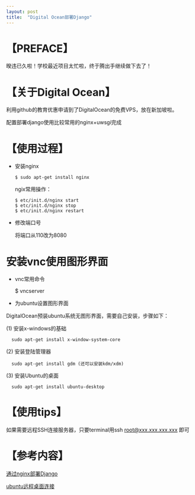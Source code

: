 ```yaml
---
layout: post
title:  "Digital Ocean部署Django"
---
```




# 【PREFACE】

  暌违已久啦！学校最近项目太忙啦，终于腾出手继续做下去了！


# 【关于Digital Ocean】

  利用github的教育优惠申请到了DigitalOcean的免费VPS，放在新加坡啦。

  配置部署django使用比较常用的nginx+uwsgi完成

# 【使用过程】

  * 安装nginx

        $ sudo apt-get install nginx

    ngix常用操作：

        $ etc/init.d/nginx start
        $ etc/init.d/nginx stop
        $ etc/init.d/nginx restart

  * 修改端口号

    将端口从110改为8080


# 安装vnc使用图形界面

 * vnc常用命令

      $ vncserver


 * 为ubuntu设置图形界面

  DigitalOcean预装ubuntu系统无图形界面，需要自己安装，步骤如下：

  (1) 安装x-windows的基础

      sudo apt-get install x-window-system-core

  (2) 安装登陆管理器

      sudo apt-get install gdm (还可以安装kdm/xdm)

  (3) 安装Ubuntu的桌面

      sudo apt-get install ubuntu-desktop


# 【使用tips】

  如果需要远程SSH连接服务器，只要terminal用ssh root@xxx.xxx.xxx.xxx 即可


# 【参考内容】

  [通过nginx部署Django](http://www.cnblogs.com/fnng/p/5268633.html)
  
  [ubuntu远程桌面连接](http://blog.csdn.net/lanxuezaipiao/article/details/25552675)
